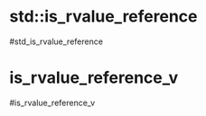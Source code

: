 # std::is_rvalue_reference
#std_is_rvalue_reference





# is_rvalue_reference_v
#is_rvalue_reference_v




